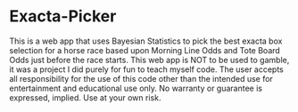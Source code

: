 # Exacta-Picker
This is a web app that uses Bayesian Statistics to pick the best exacta box selection for a horse race based upon Morning Line Odds and Tote Board Odds just before the race starts.
This web app is NOT to be used to gamble, it was a project I did purely for fun to teach myself code.  The user accepts all responsibility for the use of this code other than the intended use for entertainment and educational use only.  No warranty or guarantee is expressed, implied.  Use at your own risk.
